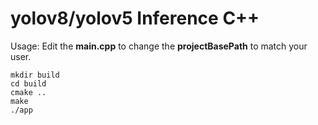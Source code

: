 # yolov8/yolov5 Inference C++

Usage:
Edit the **main.cpp** to change the **projectBasePath** to match your user.
```
mkdir build
cd build
cmake ..
make
./app
```
